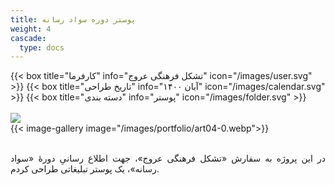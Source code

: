 ```yaml
---
title: پوستر دوره سواد رسانه
weight: 4
cascade:
  type: docs
---
```


<!-- لینک به Fancybox -->
<link rel="stylesheet" href="https://cdn.jsdelivr.net/npm/@fancyapps/ui@4/dist/fancybox.css" />
<script src="https://cdn.jsdelivr.net/npm/@fancyapps/ui@4/dist/fancybox.umd.js"></script>


<!-- جزئیات -->
<div class="detail">
{{< box title="کارفرما" info="تشکل فرهنگی عروج" icon="/images/user.svg" >}}
{{< box title="تاریخ طراحی" info="آبان ۱۴۰۰" icon="/images/calendar.svg" >}}
{{< box title="دسته بندی" info="پوستر" icon="/images/folder.svg" >}}
</div>

<br/>

<!-- تصاویر -->
<div class="main-image">
  <a href="/images/portfolio/art04-1.webp" data-fancybox="gallery">
    <img src="/images/portfolio/art04-1.webp"/>
  </a>
</div>

<div class="thumbnail-gallery">
  {{< image-gallery image="/images/portfolio/art04-0.webp">}}

</div>

<br/>


<!-- توضیحات -->
<p style="text-align: justify;">
در این پروژه به سفارش «تشکل فرهنگی عروج»، جهت اطلاع رسانیِ دورۀ «سواد رسانه»، یک پوستر تبلیغاتی طراحی کردم.
</p>